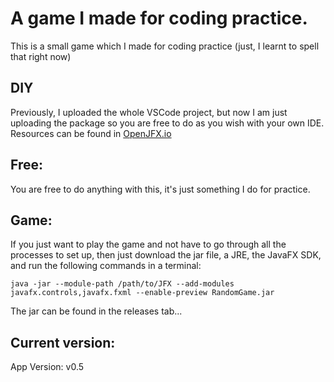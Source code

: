 # A game I made for coding practice.
This is a small game which I made for coding practice (just, I learnt to spell that right now)

## DIY
Previously, I uploaded the whole VSCode project, but now I am just uploading the package so you are free to do as you wish with your own IDE. Resources can be found in [OpenJFX.io](https://openjfx.io/openjfx-docs/)

## Free:
You are free to do anything with this, it's just something I do for practice.

## Game:
If you just want to play the game and not have to go through all the processes to set up, then just download the jar file, a JRE, the JavaFX SDK, and run the following commands in a terminal:
```
java -jar --module-path /path/to/JFX --add-modules javafx.controls,javafx.fxml --enable-preview RandomGame.jar
```
The jar can be found in the releases tab...

## Current version:
App Version: v0.5

